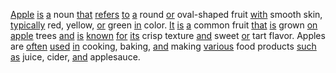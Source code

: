 [Apple](./apple.md) [is](./is.md) [a](./a.md) noun [that](./that.md) [refers](./refers.md) [to](./to.md) [a](./a.md) round [or](./or.md) oval-shaped fruit [with](./with.md) smooth skin, [typically](./typically.md) red, yellow, [or](./or.md) green [in](./in.md) color. [It](./it.md) [is](./is.md) [a](./a.md) common fruit [that](./that.md) [is](./is.md) grown [on](./on.md) [apple](./apple.md) trees [and](./and.md) [is](./is.md) [known](./known.md) [for](./for.md) [its](./its.md) crisp texture [and](./and.md) sweet [or](./or.md) tart flavor. Apples are [often](./often.md) [used](./used.md) [in](./in.md) cooking, baking, [and](./and.md) making [various](./various.md) food products [such](./such.md) [as](./as.md) juice, cider, [and](./and.md) applesauce.